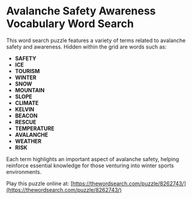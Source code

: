 # Avalanche Safety Awareness Vocabulary Word Search

This word search puzzle features a variety of terms related to avalanche safety and awareness. Hidden within the grid are words such as:

- **SAFETY**
- **ICE**
- **TOURISM**
- **WINTER**
- **SNOW**
- **MOUNTAIN**
- **SLOPE**
- **CLIMATE**
- **KELVIN**
- **BEACON**
- **RESCUE**
- **TEMPERATURE**
- **AVALANCHE**
- **WEATHER**
- **RISK**

Each term highlights an important aspect of avalanche safety, helping reinforce essential knowledge for those venturing into winter sports environments.

Play this puzzle online at: [https://thewordsearch.com/puzzle/8262743/](https://thewordsearch.com/puzzle/8262743/)
